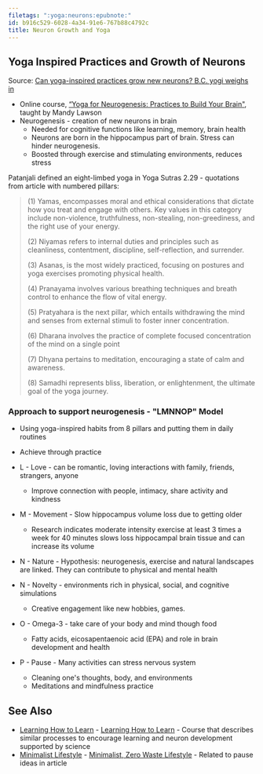 ```yaml
---
filetags: ":yoga:neurons:epubnote:"
id: b916c529-6028-4a34-91e6-767b88c4792c
title: Neuron Growth and Yoga
---
```


## Yoga Inspired Practices and Growth of Neurons

Source: [Can yoga-inspired practices grow new neurons? B.C. yogi weighs
in](https://www.eaglevalleynews.com/home2/can-yoga-inspired-practices-grow-new-neurons-bc-yogi-weighs-in-7775215)

- Online course, [“Yoga for Neurogenesis: Practices to Build Your
  Brain"](https://costa-yoga.teachable.com/p/yoga-for-neurogenesis),
  taught by Mandy Lawson
- Neurogenesis - creation of new neurons in brain
  - Needed for cognitive functions like learning, memory, brain health
  - Neurons are born in the hippocampus part of brain. Stress can hinder
    neurogenesis.
  - Boosted through exercise and stimulating environments, reduces
    stress

Patanjali defined an eight-limbed yoga in Yoga Sutras 2.29 - quotations
from article with numbered pillars:

> \(1\) Yamas, encompasses moral and ethical considerations that dictate
> how you treat and engage with others. Key values in this category
> include non-violence, truthfulness, non-stealing, non-greediness, and
> the right use of your energy.
>
> \(2\) Niyamas refers to internal duties and principles such as
> cleanliness, contentment, discipline, self-reflection, and surrender.
>
> \(3\) Asanas, is the most widely practiced, focusing on postures and
> yoga exercises promoting physical health.
>
> \(4\) Pranayama involves various breathing techniques and breath
> control to enhance the flow of vital energy.
>
> \(5\) Pratyahara is the next pillar, which entails withdrawing the
> mind and senses from external stimuli to foster inner concentration.
>
> \(6\) Dharana involves the practice of complete focused concentration
> of the mind on a single point
>
> \(7\) Dhyana pertains to meditation, encouraging a state of calm and
> awareness.
>
> \(8\) Samadhi represents bliss, liberation, or enlightenment, the
> ultimate goal of the yoga journey.

### Approach to support neurogenesis - "LMNNOP" Model

- Using yoga-inspired habits from 8 pillars and putting them in daily
  routines

- Achieve through practice

- L - Love - can be romantic, loving interactions with family, friends,
  strangers, anyone

  - Improve connection with people, intimacy, share activity and
    kindness

- M - Movement - Slow hippocampus volume loss due to getting older

  - Research indicates moderate intensity exercise at least 3 times a
    week for 40 minutes slows loss hippocampal brain tissue and can
    increase its volume

- N - Nature - Hypothesis: neurogenesis, exercise and natural landscapes
  are linked. They can contribute to physical and mental health

- N - Novelty - environments rich in physical, social, and cognitive
  simulations

  - Creative engagement like new hobbies, games.

- O - Omega-3 - take care of your body and mind though food

  - Fatty acids, eicosapentaenoic acid (EPA) and role in brain
    development and health

- P - Pause - Many activities can stress nervous system

  - Cleaning one's thoughts, body, and environments
  - Meditations and mindfulness practice

## See Also

- [Learning How to Learn](../370-education-learning-how-to-learn) -
  [Learning How to Learn](id:1e2563ae-4b97-423c-a719-8e2eb9d6db03) -
  Course that describes similar processes to encourage learning and
  neuron development supported by science
- [Minimalist
  Lifestyle](../158-psychology-applied-environment-minimalist-lifestyle) -
  [Minimalist, Zero Waste
  Lifestyle](id:df69cada-d197-4508-9ae0-12affb79dfd0) - Related to pause
  ideas in article
